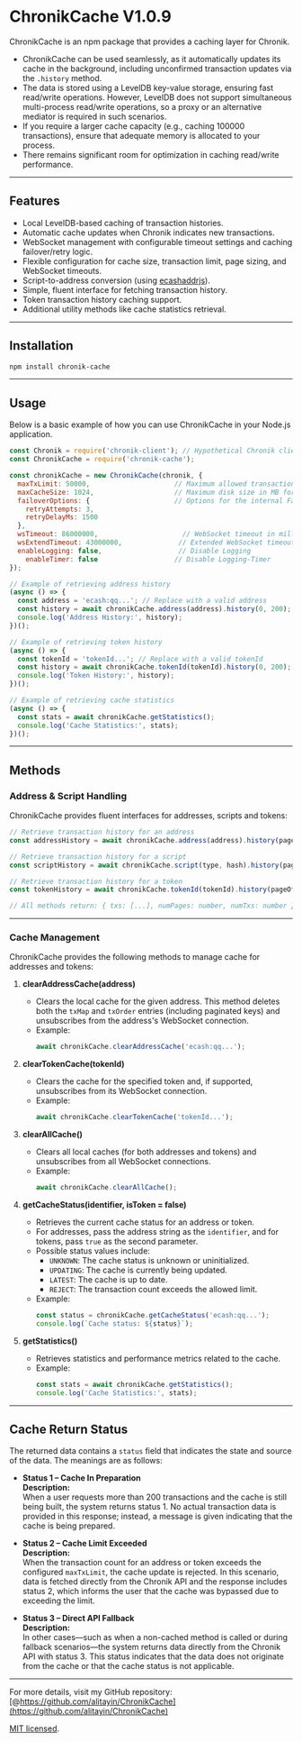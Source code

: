 # ChronikCache V1.0.9

ChronikCache is an npm package that provides a caching layer for Chronik.  

- ChronikCache can be used seamlessly, as it automatically updates its cache in the background, including unconfirmed transaction updates via the `.history` method.  
- The data is stored using a LevelDB key-value storage, ensuring fast read/write operations. However, LevelDB does not support simultaneous multi-process read/write operations, so a proxy or an alternative mediator is required in such scenarios.  
- If you require a larger cache capacity (e.g., caching 100000 transactions), ensure that adequate memory is allocated to your process.  
- There remains significant room for optimization in caching read/write performance.

---

## Features

- Local LevelDB-based caching of transaction histories.  
- Automatic cache updates when Chronik indicates new transactions.  
- WebSocket management with configurable timeout settings and caching failover/retry logic.  
- Flexible configuration for cache size, transaction limit, page sizing, and WebSocket timeouts.  
- Script-to-address conversion (using [ecashaddrjs](https://www.npmjs.com/package/ecashaddrjs)).  
- Simple, fluent interface for fetching transaction history.  
- Token transaction history caching support.
- Additional utility methods like cache statistics retrieval.

---

## Installation

```bash
npm install chronik-cache
```

---

## Usage

Below is a basic example of how you can use ChronikCache in your Node.js application.

```js
const Chronik = require('chronik-client'); // Hypothetical Chronik client
const ChronikCache = require('chronik-cache');

const chronikCache = new ChronikCache(chronik, {
  maxTxLimit: 50000,                     // Maximum allowed transaction count before rejecting cache update
  maxCacheSize: 1024,                    // Maximum disk size in MB for the local cache
  failoverOptions: {                     // Options for the internal FailoverHandler
    retryAttempts: 3,
    retryDelayMs: 1500
  },
  wsTimeout: 86000000,                     // WebSocket timeout in milliseconds
  wsExtendTimeout: 43000000,              // Extended WebSocket timeout in milliseconds
  enableLogging: false,                   // Disable Logging
    enableTimer: false                   // Disable Logging-Timer
});

// Example of retrieving address history
(async () => {
  const address = 'ecash:qq...'; // Replace with a valid address
  const history = await chronikCache.address(address).history(0, 200);
  console.log('Address History:', history);
})();

// Example of retrieving token history
(async () => {
  const tokenId = 'tokenId...'; // Replace with a valid tokenId
  const history = await chronikCache.tokenId(tokenId).history(0, 200);
  console.log('Token History:', history);
})();

// Example of retrieving cache statistics
(async () => {
  const stats = await chronikCache.getStatistics();
  console.log('Cache Statistics:', stats);
})();
```

---

## Methods

### Address & Script Handling

ChronikCache provides fluent interfaces for addresses, scripts and tokens:

```javascript
// Retrieve transaction history for an address
const addressHistory = await chronikCache.address(address).history(pageOffset, pageSize);

// Retrieve transaction history for a script
const scriptHistory = await chronikCache.script(type, hash).history(pageOffset, pageSize);

// Retrieve transaction history for a token
const tokenHistory = await chronikCache.tokenId(tokenId).history(pageOffset, pageSize);

// All methods return: { txs: [...], numPages: number, numTxs: number }
```

---

### Cache Management

ChronikCache provides the following methods to manage cache for addresses and tokens:

1. **clearAddressCache(address)**
   - Clears the local cache for the given address. This method deletes both the `txMap` and `txOrder` entries (including paginated keys) and unsubscribes from the address's WebSocket connection.
   - Example:
     ```js
     await chronikCache.clearAddressCache('ecash:qq...');
     ```

2. **clearTokenCache(tokenId)**
   - Clears the cache for the specified token and, if supported, unsubscribes from its WebSocket connection.
   - Example:
     ```js
     await chronikCache.clearTokenCache('tokenId...');
     ```

3. **clearAllCache()**
   - Clears all local caches (for both addresses and tokens) and unsubscribes from all WebSocket connections.
   - Example:
     ```js
     await chronikCache.clearAllCache();
     ```

4. **getCacheStatus(identifier, isToken = false)**
   - Retrieves the current cache status for an address or token.
   - For addresses, pass the address string as the `identifier`, and for tokens, pass `true` as the second parameter.
   - Possible status values include:
     - `UNKNOWN`: The cache status is unknown or uninitialized.
     - `UPDATING`: The cache is currently being updated.
     - `LATEST`: The cache is up to date.
     - `REJECT`: The transaction count exceeds the allowed limit.
   - Example:
     ```js
     const status = chronikCache.getCacheStatus('ecash:qq...');
     console.log(`Cache status: ${status}`);
     ```

5. **getStatistics()**
   - Retrieves statistics and performance metrics related to the cache.
   - Example:
     ```js
     const stats = await chronikCache.getStatistics();
     console.log('Cache Statistics:', stats);
     ```

---

## Cache Return Status

The returned data contains a `status` field that indicates the state and source of the data. The meanings are as follows:

- **Status 1 – Cache In Preparation**  
  **Description:**  
  When a user requests more than 200 transactions and the cache is still being built, the system returns status 1. No actual transaction data is provided in this response; instead, a message is given indicating that the cache is being prepared.

- **Status 2 – Cache Limit Exceeded**  
  **Description:**  
  When the transaction count for an address or token exceeds the configured `maxTxLimit`, the cache update is rejected. In this scenario, data is fetched directly from the Chronik API and the response includes status 2, which informs the user that the cache was bypassed due to exceeding the limit.

- **Status 3 – Direct API Fallback**  
  **Description:**  
  In other cases—such as when a non-cached method is called or during fallback scenarios—the system returns data directly from the Chronik API with status 3. This status indicates that the data does not originate from the cache or that the cache status is not applicable.

---

For more details, visit my GitHub repository: [@https://github.com/alitayin/ChronikCache](https://github.com/alitayin/ChronikCache)

 [MIT licensed](./LICENSE).